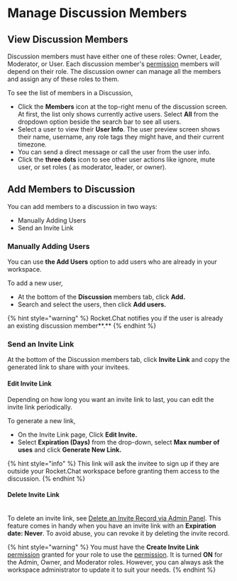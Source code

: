 # Manage Discussion Members

## View Discussion Members

Discussion members must have either one of these roles: Owner, Leader, Moderator, or User. Each discussion member's [permission](../../../workspace-administration/permissions.md) members will depend on their role. The discussion owner can manage all the members and assign any of these roles to them.

To see the list of members in a Discussion,&#x20;

* Click the **Members** icon at the top-right menu of the discussion screen. At first, the list only shows currently active users. Select **All** from the dropdown option beside the search bar to see all users.
* Select a user to view their **User Info**. The user preview screen shows their name, username, any role tags they might have, and their current timezone.
* You can send a direct message or call the user from the user info.&#x20;
* Click the **three dots** icon to see other user actions like ignore, mute user, or set roles ( as moderator, leader, or owner).

## Add Members to Discussion

You can add members to a discussion in two ways:&#x20;

* Manually Adding Users
* Send an Invite Link

### Manually Adding Users

You can use **the Add Users** option to add users who are already in your workspace.

To add a new user,

* At the bottom of the **Discussion** members tab, click **Add.**&#x20;
* Search and select the users, then click **Add users.**&#x20;

{% hint style="warning" %}
Rocket.Chat notifies you if the user is already an existing discussion member**.**
{% endhint %}

### Send an Invite Link

At the bottom of the Discussion members tab, click **Invite Link** and copy the generated link to share with your invitees.

#### Edit Invite Link

Depending on how long you want an invite link to last, you can edit the invite link periodically. &#x20;

To generate a new link,

* On the Invite Link page, Click **Edit Invite.**
* Select **Expiration (Days)** from the drop-down, select **Max number of uses** and click **Generate New Link.**

{% hint style="info" %}
This link will ask the invitee to sign up if they are outside your Rocket.Chat workspace before granting them access to the discussion.
{% endhint %}

#### Delete Invite Link

\
To delete an invite link, see [Delete an Invite Record via Admin Panel](../../../workspace-administration/invites.md#delete-a-record). This feature comes in handy when you have an invite link with an **Expiration date: Never**. To avoid abuse, you can revoke it by deleting the invite record.

{% hint style="warning" %}
You must have the **Create Invite Link** [permission](../../../workspace-administration/permissions.md) granted for your role to use the [permission](../../../workspace-administration/permissions.md). It is turned **ON** for the Admin, Owner, and Moderator roles. However, you can always ask the workspace administrator to update it to suit your needs.
{% endhint %}
